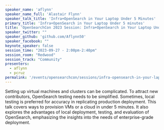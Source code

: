 ```yaml
---
speaker_name: 'aflynn'
speaker_name_full: 'Alastair Flynn'
speaker_talk_title: 'Infra+OpenSearch in Your Laptop Under 5 Minutes'
primary_title: 'Infra+OpenSearch in Your Laptop Under 5 minutes'
title: 'OpenSearchCon 2023 Session: Infra+OpenSearch in Your Laptop Under 5 Minutes'
speaker_twitter: ""
speaker_github: 'github.com/Aflynn50'
speaker_facebook: ""
keynote_speaker: false
session_time: "2023-09-27 - 2:00pm-2:40pm"
session_room: "Redwood"
session_track: "Community"
presenters: 
  - aflynn
  - pcruz
permalink: '/events/opensearchcon/sessions/infra-opensearch-in-your-laptop-under-5-minutes.html'
---
```


Setting up virtual machines and clusters can be complicated. To attract new contributors, OpenSearch testing needs to be simplified. Sometimes, local testing is preferred for accuracy in replicating production deployment. This talk covers ways to provision VMs or a cloud in under 5 minutes. It also explores the advantages of local deployment, testing, and evaluation of OpenSearch, emphasizing the insights into the needs of enterprise-grade deployment.
